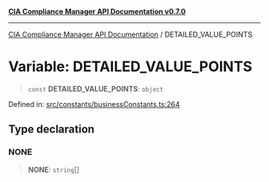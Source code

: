 [**CIA Compliance Manager API Documentation v0.7.0**](../README.md)

***

[CIA Compliance Manager API Documentation](../globals.md) / DETAILED\_VALUE\_POINTS

# Variable: DETAILED\_VALUE\_POINTS

> `const` **DETAILED\_VALUE\_POINTS**: `object`

Defined in: [src/constants/businessConstants.ts:264](https://github.com/Hack23/cia-compliance-manager/blob/main/src/constants/businessConstants.ts#L264)

## Type declaration

### NONE

> **NONE**: `string`[]
